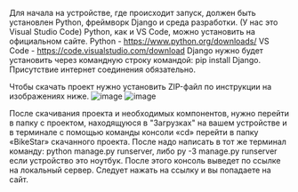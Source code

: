 Для начала на устройстве, где происходит запуск, должен быть установлен Python,
фреймворк Django и среда разработки. (У нас это Visual Studio Code)
Python, как и VS Code, можно установить на официальном сайте.
Python - https://www.python.org/downloads/
VS Code - https://code.visualstudio.com/download
Django нужно будет установить через командную строку командой: pip install Django.
Присутствие интернет соединения обязательно.

Чтобы скачать проект нужно установить ZIP-файл по инструкции на изображениях ниже.
![image](https://github.com/BikeStars/project/assets/124313432/89c97c8b-99de-4896-88f5-4c6eeffc510e)
![image](https://github.com/BikeStars/project/assets/124313432/e1dc8a3c-1449-4a86-96dc-08d4dbc87711)

После скачивания проекта и необходимых компонентов,
нужно перейти в папку с проектом, находящуюся в "Загрузках" на вашем устройстве и в терминале с помощью команды консоли «cd» перейти в папку «BikeStar» скачанного проекта.
После надо написать  в тот же терминал команду: python manage.py runserver, либо py -3 manage.py runserver если устройство это ноутбук.
После этого консоль выведет по ссылке на локальный сервер. Следует нажать на ссылку и вы попадаете на сайт.
